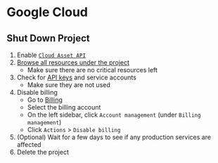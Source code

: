 # Google Cloud

## Shut Down Project

1. Enable [`Cloud Asset API`](https://console.cloud.google.com/flows/enableapi?apiid=cloudasset.googleapis.com&redirect=https://console.cloud.google.com/iam-admin/asset-inventory/resources)
2. [Browse all resources under the project](https://console.cloud.google.com/iam-admin/asset-inventory/resources)
   - Make sure there are no critical resources left
3. Check for [API keys](https://console.cloud.google.com/apis/credentials) and service accounts
   - Make sure they are not used
4. Disable billing
   - Go to [Billing](https://console.cloud.google.com/billing)
   - Select the billing account
   - On the left sidebar, click `Account management` (under `Billing management`)
   - Click `Actions` > `Disable billing`
5. (Optional) Wait for a few days to see if any production services are affected
6. Delete the project
